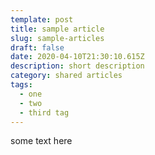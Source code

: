 ```yaml
---
template: post
title: sample article
slug: sample-articles
draft: false
date: 2020-04-10T21:30:10.615Z
description: short description
category: shared articles
tags:
  - one
  - two
  - third tag
---
```

some text here